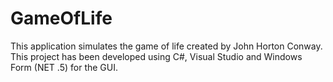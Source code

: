# GameOfLife
This application simulates the game of life created by John Horton Conway.   This project has been developed using C#, Visual Studio and Windows Form (NET .5) for the GUI. 
